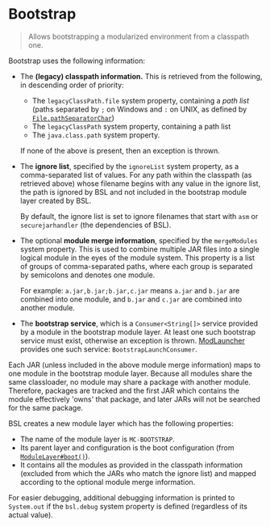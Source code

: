 # Bootstrap

> Allows bootstrapping a modularized environment from a classpath one.

Bootstrap uses the following information:

- The **(legacy) classpath information.** This is retrieved from the following, in descending order of priority:
    - The `legacyClassPath.file` system property, containing a _path list_ (paths separated by `;` on Windows and `:` on
      UNIX, as defined by [`File.pathSeparatorChar`][path_separator])
    - The `legacyClassPath` system property, containing a path list
    - The `java.class.path` system property.

  If none of the above is present, then an exception is thrown.

- The **ignore list**, specified by the `ignoreList` system property, as a comma-separated list of values. For any path
  within the classpath (as retrieved above) whose filename begins with any value in the ignore list, the path is ignored
  by BSL and not included in the bootstrap module layer created by BSL.

  By default, the ignore list is set to ignore filenames that start with `asm` or `securejarhandler` (the dependencies
  of BSL).

- The optional **module merge information**, specified by the `mergeModules` system property. This is used to combine
  multiple JAR files into a single logical module in the eyes of the module system. This property is a list of groups of
  comma-separated paths, where each group is separated by semicolons and denotes one module.

  For example: `a.jar,b.jar;b.jar,c.jar` means `a.jar` and `b.jar` are combined into one module, and `b.jar` and `c.jar`
  are combined into another module.

- The **bootstrap service**, which is a `Consumer<String[]>` service provided by a module in the bootstrap module layer.
  At least one such bootstrap service must exist, otherwise an exception is thrown. [ModLauncher][modlauncher] provides
  one such service: `BootstrapLaunchConsumer`.

Each JAR (unless included in the above module merge information) maps to one module in the bootstrap module layer.
Because all modules share the same classloader, no module may share a package with another module. Therefore, packages
are tracked and the first JAR which contains the module effectively 'owns' that package, and later JARs will not be
searched for the same package.

BSL creates a new module layer which has the following properties:

- The name of the module layer is `MC-BOOTSTRAP`.
- Its parent layer and configuration is the boot configuration (from [`ModuleLayer#boot()`][bootmodule]).
- It contains all the modules as provided in the classpath information (excluded from which the JARs who match the
  ignore list) and mapped according to the optional module merge information.

For easier debugging, additional debugging information is printed to `System.out` if the `bsl.debug` system property is
defined (regardless of its actual value).

[path_separator]: https://docs.oracle.com/en/java/javase/16/docs/api/java.base/java/io/File.html#pathSeparatorChar
[modlauncher]: https://github.com/MinecraftForge/ModLauncher
[bootmodule]: https://docs.oracle.com/en/java/javase/16/docs/api/java.base/java/lang/ModuleLayer.html#boot()